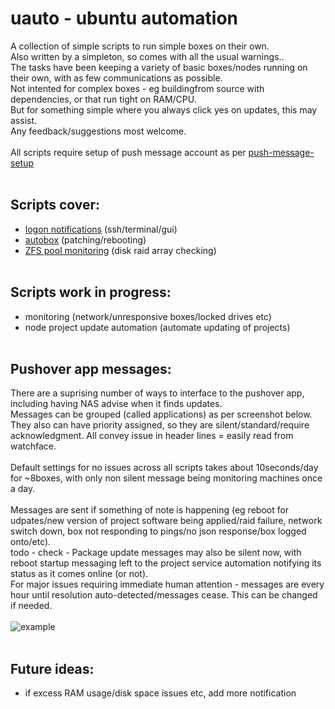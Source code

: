 # uauto - ubuntu automation<br>
A collection of simple scripts to run simple boxes on their own.<br>
Also written by a simpleton, so comes with all the usual warnings..<br>
The tasks have been keeping a variety of basic boxes/nodes running on their own, with as few communications as possible.<br>
Not intented for complex boxes - eg buildingfrom source with dependencies, or that run tight on RAM/CPU.<br>
But for something simple where you always click yes on updates, this may assist.<br>
Any feedback/suggestions most welcome.<br><br>
All scripts require setup of push message account as per [push-message-setup](https://github.com/bnchk/UbuntuAutomation/tree/main/push-message-setup) <br><br>

## Scripts cover:<br>
* [logon notifications](https://github.com/bnchk/UbuntuAutomation/tree/main/logon-notifications) (ssh/terminal/gui)<br>
* [autobox](https://github.com/bnchk/UbuntuAutomation/tree/main/autobox) (patching/rebooting)<br>
* [ZFS pool monitoring](https://github.com/bnchk/UbuntuAutomation/tree/main/zfs-health-check) (disk raid array checking)<br><br>

## Scripts work in progress:<br>
* monitoring (network/unresponsive boxes/locked drives etc)<br>
* node project update automation (automate updating of projects)<br><br>

## Pushover app messages:<br>
There are a suprising number of ways to interface to the pushover app, including having NAS advise when it finds updates.<br>
Messages can be grouped (called applications) as per screenshot below.  They also can have priority assigned, so they are silent/standard/require acknowledgment.  All convey issue in header lines = easily read from watchface.<br><br>
Default settings for no issues across all scripts takes about 10seconds/day for ~8boxes, with only non silent message being monitoring machines once a day.<br><br>
Messages are sent if something of note is happening (eg reboot for udpates/new version of project software being applied/raid failure, network switch down, box not responding to pings/no json response/box logged onto/etc).<br>
todo - check - Package update messages may also be silent now, with reboot startup messaging left to the project service automation notifying its status as it comes online (or not).<br>
For major issues requiring immediate human attention - messages are every hour until resolution auto-detected/messages cease.  This can be changed if needed.<br><br>
![example](./assets/pushover.png) <br><br>

## Future ideas:<br>
* if excess RAM usage/disk space issues etc, add more notification<br>
